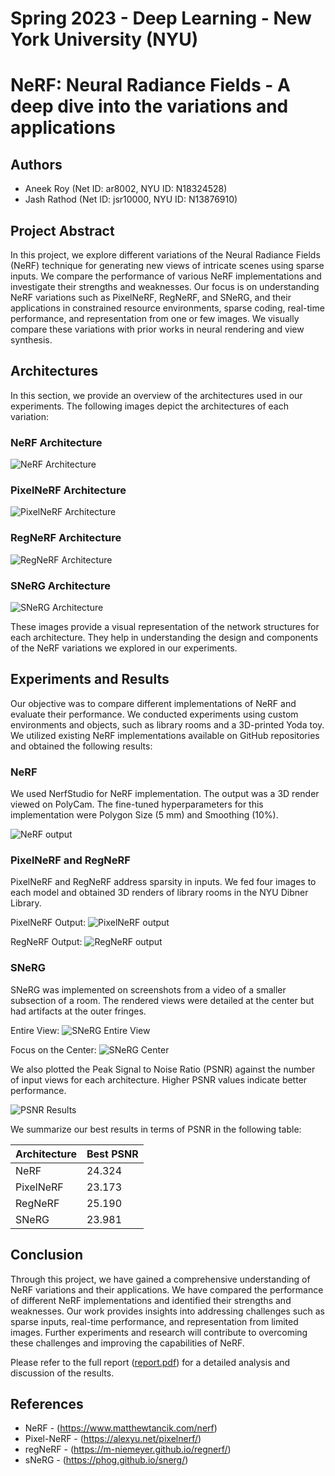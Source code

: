# Spring 2023 - Deep Learning - New York University (NYU)
# NeRF: Neural Radiance Fields - A deep dive into the variations and applications

## Authors

- Aneek Roy (Net ID: ar8002, NYU ID: N18324528)
- Jash Rathod (Net ID: jsr10000, NYU ID: N13876910)

## Project Abstract
In this project, we explore different variations of the Neural Radiance Fields (NeRF) technique for generating new views of intricate scenes using sparse inputs. We compare the performance of various NeRF implementations and investigate their strengths and weaknesses. Our focus is on understanding NeRF variations such as PixelNeRF, RegNeRF, and SNeRG, and their applications in constrained resource environments, sparse coding, real-time performance, and representation from one or few images. We visually compare these variations with prior works in neural rendering and view synthesis.

## Architectures

In this section, we provide an overview of the architectures used in our experiments. The following images depict the architectures of each variation:

### NeRF Architecture
![NeRF Architecture](NeRF_arch.png)

### PixelNeRF Architecture
![PixelNeRF Architecture](pixelNeRF.png)

### RegNeRF Architecture
![RegNeRF Architecture](RegNeRF_arch.png)

### SNeRG Architecture
![SNeRG Architecture](SNeRF.png)

These images provide a visual representation of the network structures for each architecture. They help in understanding the design and components of the NeRF variations we explored in our experiments.

## Experiments and Results

Our objective was to compare different implementations of NeRF and evaluate their performance. We conducted experiments using custom environments and objects, such as library rooms and a 3D-printed Yoda toy. We utilized existing NeRF implementations available on GitHub repositories and obtained the following results:

### NeRF
We used NerfStudio for NeRF implementation. The output was a 3D render viewed on PolyCam. The fine-tuned hyperparameters for this implementation were Polygon Size (5 mm) and Smoothing (10%).

![NeRF output](NeRF_out.png)

### PixelNeRF and RegNeRF
PixelNeRF and RegNeRF address sparsity in inputs. We fed four images to each model and obtained 3D renders of library rooms in the NYU Dibner Library.

PixelNeRF Output:
![PixelNeRF output](dibner_1.png)

RegNeRF Output:
![RegNeRF output](dibner_2.png)

### SNeRG
SNeRG was implemented on screenshots from a video of a smaller subsection of a room. The rendered views were detailed at the center but had artifacts at the outer fringes.

Entire View:
![SNeRG Entire View](SneRG_imp.png)

Focus on the Center:
![SNeRG Center](SNeRG_foc.png)

We also plotted the Peak Signal to Noise Ratio (PSNR) against the number of input views for each architecture. Higher PSNR values indicate better performance.

![PSNR Results](graph_results.png)

We summarize our best results in terms of PSNR in the following table:

| Architecture | Best PSNR |
|--------------|-----------|
| NeRF         | 24.324    |
| PixelNeRF    | 23.173    |
| RegNeRF      | 25.190    |
| SNeRG        | 23.981    |

## Conclusion

Through this project, we have gained a comprehensive understanding of NeRF variations and their applications. We have compared the performance of different NeRF implementations and identified their strengths and weaknesses. Our work provides insights into addressing challenges such as sparse inputs, real-time performance, and representation from limited images. Further experiments and research will contribute to overcoming these challenges and improving the capabilities of NeRF.

Please refer to the full report ([report.pdf](report.pdf)) for a detailed analysis and discussion of the results.

## References

- NeRF - (https://www.matthewtancik.com/nerf)
- Pixel-NeRF - (https://alexyu.net/pixelnerf/)
- regNeRF - (https://m-niemeyer.github.io/regnerf/)
- sNeRG - (https://phog.github.io/snerg/)

